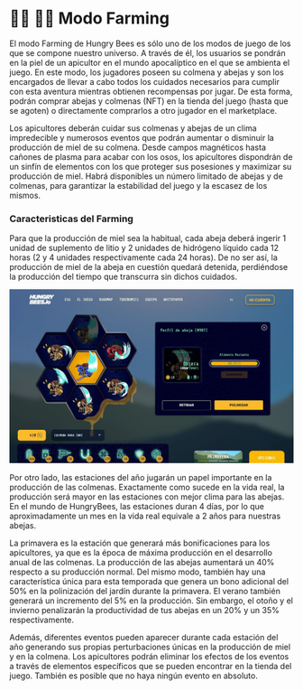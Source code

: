 # 👨🌾 👨🌾 Modo Farming

El modo Farming de Hungry Bees es sólo uno de los modos de juego de los que se compone nuestro universo. A través de él, los usuarios se pondrán en la piel de un apicultor en el mundo apocalíptico en el que se ambienta el juego. En este modo, los jugadores poseen su colmena y abejas y son los encargados de llevar a cabo todos los cuidados necesarios para cumplir con esta aventura mientras obtienen recompensas por jugar. De esta forma, podrán comprar abejas y colmenas (NFT) en la tienda del juego (hasta que se agoten) o directamente comprarlos a otro jugador en el marketplace.

Los apicultores deberán cuidar sus colmenas y abejas de un clima impredecible y numerosos eventos que podrán aumentar o disminuir la producción de miel de su colmena. Desde campos magnéticos hasta cañones de plasma para acabar con los osos, los apicultores dispondrán de un sinfín de elementos con los que proteger sus posesiones y maximizar su producción de miel. Habrá disponibles un número limitado de abejas y de colmenas, para garantizar la estabilidad del juego y la escasez de los mismos.

### Caracteristicas del Farming

Para que la producción de miel sea la habitual, cada abeja deberá ingerir 1 unidad de suplemento de litio y 2 unidades de hidrógeno líquido cada 12 horas (2 y 4 unidades respectivamente cada 24 horas). De no ser así, la producción de miel de la abeja en cuestión quedará detenida, perdiéndose la producción del tiempo que transcurra sin dichos cuidados.

![](<../../../.gitbook/assets/HBEE Hive.jpeg>)

Por otro lado, las estaciones del año jugarán un papel importante en la producción de las colmenas. Exactamente como sucede en la vida real, la producción será mayor en las estaciones con mejor clima para las abejas. En el mundo de HungryBees, las estaciones duran 4 días, por lo que aproximadamente un mes en la vida real equivale a 2 años para nuestras abejas.&#x20;

La primavera es la estación que generará más bonificaciones para los apicultores, ya que es la época de máxima producción en el desarrollo anual de las colmenas. La producción de las abejas aumentará un 40% respecto a su producción normal. Del mismo modo, también hay una característica única para esta temporada que genera un bono adicional del 50% en la polinización del jardín durante la primavera. El verano también generará un incremento del 5% en la producción. Sin embargo, el otoño y el invierno penalizarán la productividad de tus abejas en un 20% y un 35% respectivamente.&#x20;

Además, diferentes eventos pueden aparecer durante cada estación del año generando sus propias perturbaciones únicas en la producción de miel y en la colmena. Los apicultores podrán eliminar los efectos de los eventos a través de elementos específicos que se pueden encontrar en la tienda del juego. También es posible que no haya ningún evento en absoluto.
